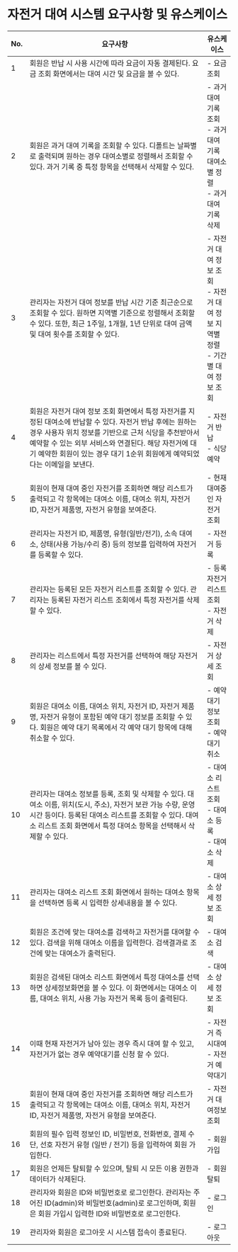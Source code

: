 # 자전거 대여 시스템 요구사항 및 유스케이스

| No. | 요구사항 | 유스케이스 |
|-----|---------|-----------|
| 1 | 회원은 반납 시 사용 시간에 따라 요금이 자동 결제된다. 요금 조회 화면에서는 대여 시간 및 요금을 볼 수 있다. | - 요금 조회 |
| 2 | 회원은 과거 대여 기록을 조회할 수 있다. 디폴트는 날짜별로 출력되며 원하는 경우 대여소별로 정렬해서 조회할 수 있다. 과거 기록 중 특정 항목을 선택해서 삭제할 수 있다. | - 과거 대여 기록 조회<br>- 과거 대여 기록 대여소별 정렬<br>- 과거 대여 기록 삭제 |
| 3 | 관리자는 자전거 대여 정보를 반납 시간 기준 최근순으로 조회할 수 있다. 원하면 지역별 기준으로 정렬해서 조회할 수 있다. 또한, 최근 1주일, 1개월, 1년 단위로 대여 금액 및 대여 횟수를 조회할 수 있다. | - 자전거 대여 정보 조회<br>- 자전거 대여 정보 지역별 정렬<br>- 기간별 대여 정보 조회 |
| 4 | 회원은 자전거 대여 정보 조회 화면에서 특정 자전거를 지정된 대여소에 반납할 수 있다. 자전거 반납 후에는 원하는 경우 사용자 위치 정보를 기반으로 근처 식당을 추천받아서 예약할 수 있는 외부 서비스와 연결된다. 해당 자전거에 대기 예약한 회원이 있는 경우 대기 1순위 회원에게 예약되었다는 이메일을 보낸다. | - 자전거 반납<br>- 식당 예약 |
| 5 | 회원이 현재 대여 중인 자전거를 조회하면 해당 리스트가 출력되고 각 항목에는 대여소 이름, 대여소 위치, 자전거 ID, 자전거 제품명, 자전거 유형을 보여준다. | - 현재 대여중인 자전거 조회 |
| 6 | 관리자는 자전거 ID, 제품명, 유형(일반/전기), 소속 대여소, 상태(사용 가능/수리 중) 등의 정보를 입력하여 자전거를 등록할 수 있다. | - 자전거 등록 |
| 7 | 관리자는 등록된 모든 자전거 리스트를 조회할 수 있다. 관리자는 등록된 자전거 리스트 조회에서 특정 자전거를 삭제할 수 있다. | - 등록 자전거 리스트 조회<br>- 자전거 삭제 |
| 8 | 관리자는 리스트에서 특정 자전거를 선택하여 해당 자전거의 상세 정보를 볼 수 있다. | - 자전거 상세 조회 |
| 9 | 회원은 대여소 이름, 대여소 위치, 자전거 ID, 자전거 제품명, 자전거 유형이 포함된 예약 대기 정보를 조회할 수 있다. 회원은 예약 대기 목록에서 각 예약 대기 항목에 대해 취소할 수 있다. | - 예약 대기 정보 조회<br>- 예약 대기 취소 |
| 10 | 관리자는 대여소 정보를 등록, 조회 및 삭제할 수 있다. 대여소 이름, 위치(도시, 주소), 자전거 보관 가능 수량, 운영 시간 등이다. 등록된 대여소 리스트를 조회할 수 있다. 대여소 리스트 조회 화면에서 특정 대여소 항목을 선택해서 삭제할 수 있다. | - 대여소 리스트 조회<br>- 대여소 등록<br>- 대여소 삭제 |
| 11 | 관리자는 대여소 리스트 조회 화면에서 원하는 대여소 항목을 선택하면 등록 시 입력한 상세내용을 볼 수 있다. | - 대여소 상세 정보 조회 |
| 12 | 회원은 조건에 맞는 대여소를 검색하고 자전거를 대여할 수 있다. 검색을 위해 대여소 이름을 입력한다. 검색결과로 조건에 맞는 대여소가 출력된다. | - 대여소 검색 |
| 13 | 회원은 검색된 대여소 리스트 화면에서 특정 대여소를 선택하면 상세정보화면을 볼 수 있다. 이 화면에서는 대여소 이름, 대여소 위치, 사용 가능 자전거 목록 등이 출력된다. | - 대여소 상세 정보 조회 |
| 14 | 이때 현재 자전거가 남아 있는 경우 즉시 대여 할 수 있고, 자전거가 없는 경우 예약대기를 신청 할 수 있다. | - 자전거 즉시대여<br>- 자전거 예약대기 |
| 15 | 회원이 현재 대여 중인 자전거를 조회하면 해당 리스트가 출력되고 각 항목에는 대여소 이름, 대여소 위치, 자전거 ID, 자전거 제품명, 자전거 유형을 보여준다. | - 자전거 대여정보 조회 |
| 16 | 회원의 필수 입력 정보인 ID, 비밀번호, 전화번호, 결제 수단, 선호 자전거 유형 (일반 / 전기) 등을 입력하여 회원 가입한다. | - 회원 가입 |
| 17 | 회원은 언제든 탈퇴할 수 있으며, 탈퇴 시 모든 이용 권한과 데이터가 삭제된다. | - 회원 탈퇴 |
| 18 | 관리자와 회원은 ID와 비밀번호로 로그인한다. 관리자는 주어진 ID(admin)와 비밀번호(admin)로 로그인하며, 회원은 회원 가입시 입력한 ID와 비밀번호로 로그인한다. | - 로그인 |
| 19 | 관리자와 회원은 로그아웃 시 시스템 접속이 종료된다. | - 로그아웃 |